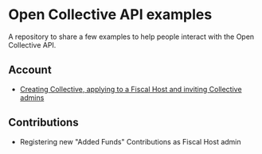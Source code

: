 # Open Collective API examples

A repository to share a few examples to help people interact with the Open Collective API.

## Account

- [Creating Collective, applying to a Fiscal Host and inviting Collective admins](account/create-apply-invite.md)

## Contributions

- Registering new "Added Funds" Contributions as Fiscal Host admin
